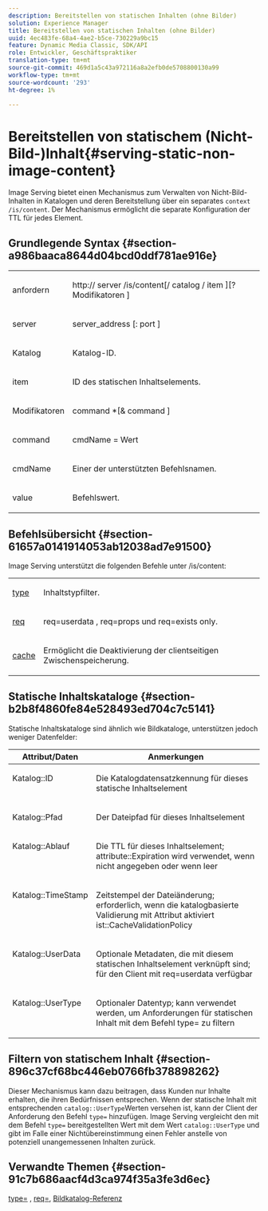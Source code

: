 ```yaml
---
description: Bereitstellen von statischen Inhalten (ohne Bilder)
solution: Experience Manager
title: Bereitstellen von statischen Inhalten (ohne Bilder)
uuid: 4ec483fe-68a4-4ae2-b5ce-730229a9bc15
feature: Dynamic Media Classic, SDK/API
role: Entwickler, Geschäftspraktiker
translation-type: tm+mt
source-git-commit: 469d1a5c43a972116a8a2efb0de5708800130a99
workflow-type: tm+mt
source-wordcount: '293'
ht-degree: 1%

---
```



# Bereitstellen von statischem (Nicht-Bild-)Inhalt{#serving-static-non-image-content}

Image Serving bietet einen Mechanismus zum Verwalten von Nicht-Bild-Inhalten in Katalogen und deren Bereitstellung über ein separates `context /is/content`. Der Mechanismus ermöglicht die separate Konfiguration der TTL für jedes Element.

## Grundlegende Syntax {#section-a986baaca8644d04bcd0ddf781ae916e}

<table id="simpletable_4A6249F0C40747339524323EB0831CE4"> 
 <tr class="strow"> 
  <td class="stentry"> <p> <span class="codeph"> <span class="varname"> anfordern  </span> </span> </p> </td> 
  <td class="stentry"> <p> <span class="codeph"> http://  <span class="varname"> server  </span>/is/content[/  <span class="varname"> catalog  </span>/  <span class="varname"> item  </span>][? <span class="varname"> Modifikatoren  </span>]  </span> </p> </td> 
 </tr> 
 <tr class="strow"> 
  <td class="stentry"> <p> <span class="codeph"> <span class="varname"> server  </span> </span> </p> </td> 
  <td class="stentry"> <p> <span class="codeph"> <span class="varname"> server_address  </span>[:  <span class="varname"> port  </span>]  </span> </p> </td> 
 </tr> 
 <tr class="strow"> 
  <td class="stentry"> <p> <span class="codeph"> <span class="varname"> Katalog  </span> </span> </p> </td> 
  <td class="stentry"> <p>Katalog-ID. </p> </td> 
 </tr> 
 <tr class="strow"> 
  <td class="stentry"> <p> <span class="codeph"> <span class="varname"> item  </span> </span> </p> </td> 
  <td class="stentry"> <p>ID des statischen Inhaltselements. </p> </td> 
 </tr> 
 <tr class="strow"> 
  <td class="stentry"> <p> <span class="codeph"> <span class="varname"> Modifikatoren  </span> </span> </p> </td> 
  <td class="stentry"> <p> <span class="codeph"> <span class="varname"> command  </span>*[&amp;  <span class="varname"> command  </span>]  </span> </p> </td> 
 </tr> 
 <tr class="strow"> 
  <td class="stentry"> <p> <span class="codeph"> <span class="varname"> command  </span> </span> </p> </td> 
  <td class="stentry"> <p> <span class="codeph"> <span class="varname"> cmdName  </span>=  <span class="varname"> Wert  </span> </span> </p> </td> 
 </tr> 
 <tr class="strow"> 
  <td class="stentry"> <p> <span class="codeph"> <span class="varname"> cmdName  </span> </span> </p> </td> 
  <td class="stentry"> <p>Einer der unterstützten Befehlsnamen. </p> </td> 
 </tr> 
 <tr class="strow"> 
  <td class="stentry"> <p> <span class="codeph"> <span class="varname"> value  </span> </span> </p> </td> 
  <td class="stentry"> <p>Befehlswert. </p> </td> 
 </tr> 
</table>

## Befehlsübersicht {#section-61657a0141914053ab12038ad7e91500}

Image Serving unterstützt die folgenden Befehle unter /is/content:

<table id="simpletable_1D96BA1AB5394B3C9B91D46617AFC0FA"> 
 <tr class="strow"> 
  <td class="stentry"> <a href="../../../../../is-api/http-ref/image-serving-api-ref/c-http-protocol-reference/c-command-reference/r-type.md#reference-89094fd1c50c444eb082cd266769cccb" type="reference" format="dita" scope="local"> type </a> </td> 
  <td class="stentry"> <p>Inhaltstypfilter. </p> </td> 
 </tr> 
 <tr class="strow"> 
  <td class="stentry"> <a href="../../../../../is-api/http-ref/image-serving-api-ref/c-http-protocol-reference/c-command-reference/r-req/r-req.md#reference-907cdb4a97034db7ad94695f25552e76" type="reference" format="dita" scope="local"> req  </a> </td> 
  <td class="stentry"> <p> <span class="codeph"> req=userdata  </span>,  <span class="codeph"> req=props  </span>und  <span class="codeph"> req=exists  </span> only. </p> </td> 
 </tr> 
 <tr class="strow"> 
  <td class="stentry"> <a href="../../../../../is-api/http-ref/image-serving-api-ref/c-http-protocol-reference/c-command-reference/r-is-http-cache.md#reference-168189bee4ce4d1189d427891f22be2e" type="reference" format="dita" scope="local"> cache  </a> </td> 
  <td class="stentry"> <p>Ermöglicht die Deaktivierung der clientseitigen Zwischenspeicherung. </p> </td> 
 </tr> 
</table>

## Statische Inhaltskataloge {#section-b2b8f4860fe84e528493ed704c7c5141}

Statische Inhaltskataloge sind ähnlich wie Bildkataloge, unterstützen jedoch weniger Datenfelder:

<table id="table_3B111EC3AA1044FB9B659FD54BADDC39"> 
 <thead> 
  <tr> 
   <th class="entry"> <b> Attribut/Daten</b> </th> 
   <th class="entry"> <b> Anmerkungen</b> </th> 
  </tr> 
 </thead>
 <tbody> 
  <tr valign="top"> 
   <td> <p> <span class="codeph"> Katalog::ID  </span> </p> </td> 
   <td> <p> Die Katalogdatensatzkennung für dieses statische Inhaltselement </p> </td> 
  </tr> 
  <tr valign="top"> 
   <td> <p> <span class="codeph"> Katalog::Pfad  </span> </p> </td> 
   <td> <p> Der Dateipfad für dieses Inhaltselement </p> </td> 
  </tr> 
  <tr valign="top"> 
   <td> <p> <span class="codeph"> Katalog::Ablauf  </span> </p> </td> 
   <td> <p> Die TTL für dieses Inhaltselement; attribute::Expiration wird verwendet, wenn nicht angegeben oder wenn leer </p> </td> 
  </tr> 
  <tr valign="top"> 
   <td> <p> <span class="codeph"> Katalog::TimeStamp  </span> </p> </td> 
   <td> <p> Zeitstempel der Dateiänderung; erforderlich, wenn die katalogbasierte Validierung mit Attribut aktiviert ist::CacheValidationPolicy </p> </td> 
  </tr> 
  <tr valign="top"> 
   <td> <p> <span class="codeph"> Katalog::UserData  </span> </p> </td> 
   <td> <p> Optionale Metadaten, die mit diesem statischen Inhaltselement verknüpft sind; für den Client mit req=userdata verfügbar </p> </td> 
  </tr> 
  <tr valign="top"> 
   <td> <p> <span class="codeph"> Katalog::UserType  </span> </p> </td> 
   <td> <p> Optionaler Datentyp; kann verwendet werden, um Anforderungen für statischen Inhalt mit dem Befehl type= zu filtern </p> </td> 
  </tr> 
 </tbody> 
</table>

## Filtern von statischem Inhalt {#section-896c37cf68bc446eb0766fb378898262}

Dieser Mechanismus kann dazu beitragen, dass Kunden nur Inhalte erhalten, die ihren Bedürfnissen entsprechen. Wenn der statische Inhalt mit entsprechenden `catalog::UserType`Werten versehen ist, kann der Client der Anforderung den Befehl `type=` hinzufügen. Image Serving vergleicht den mit dem Befehl `type=` bereitgestellten Wert mit dem Wert `catalog::UserType` und gibt im Falle einer Nichtübereinstimmung einen Fehler anstelle von potenziell unangemessenen Inhalten zurück.

## Verwandte Themen {#section-91c7b686aacf4d3ca974f35a3fe3d6ec}

[type=](../../../../../is-api/http-ref/image-serving-api-ref/c-http-protocol-reference/c-command-reference/r-type.md#reference-89094fd1c50c444eb082cd266769cccb) ,  [req=](../../../../../is-api/http-ref/image-serving-api-ref/c-http-protocol-reference/c-command-reference/r-req/r-req.md#reference-907cdb4a97034db7ad94695f25552e76),  [Bildkatalog-Referenz](../../../../../is-api/image-catalog/image-serving-api-ref/c-image-catalog-reference/c-overview/c-overview.md#concept-9ce2b6a133de45f783e95cabc5810ac3)

